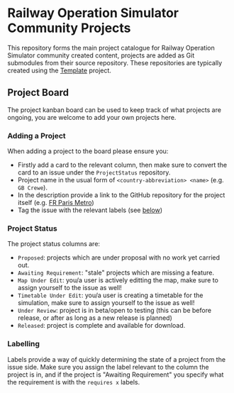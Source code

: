 # Railway Operation Simulator Community Projects

This repository forms the main project catalogue for Railway Operation Simulator community created content, projects are added as Git submodules from their source repository. These repositories are typically created using the [Template](https://github.com/Railway-Op-Sim/UN-Template) project.

## Project Board

The project kanban board can be used to keep track of what projects are ongoing, you are welcome to add your own projects here.

### Adding a Project
When adding a project to the board please ensure you:
* Firstly add a card to the relevant column, then make sure to convert the card to an issue under the `ProjectStatus` repository.
* Project name in the usual form of `<country-abbreviation> <name>` (e.g. `GB Crewe`).
* In the description provide a link to the GitHub repository for the project itself (e.g. [FR Paris Metro](https://github.com/Railway-Op-Sim/FR-ParisMetro))
* Tag the issue with the relevant labels (see [below](#labelling))

### Project Status
The project status columns are:
* `Proposed`: projects which are under proposal with no work yet carried out.
* `Awaiting Requirement`: "stale" projects which are missing a feature.
* `Map Under Edit`: you/a user is actively editting the map, make sure to assign yourself to the issue as well!
* `Timetable Under Edit`: you/a user is creating a timetable for the simulation, make sure to assign yourself to the issue as well!
* `Under Review`: project is in beta/open to testing (this can be before release, or after as long as a new release is planned)
* `Released`: project is complete and available for download.

### Labelling
Labels provide a way of quickly determining the state of a project from the issue side. Make sure you assign the label relevant to the column the project is in, and if the project is "Awaiting Requirement" you specify what the requirement is with the `requires x` labels.
